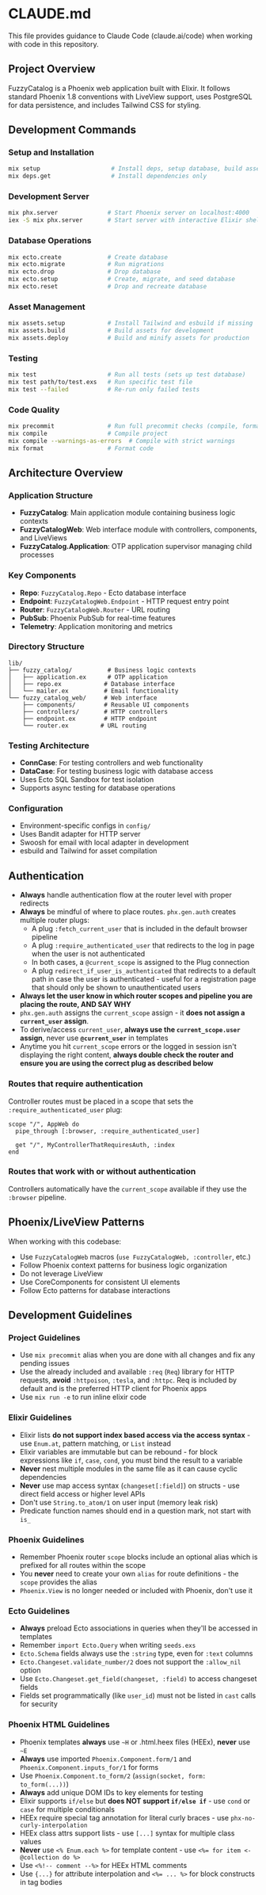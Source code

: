 # CLAUDE.md

This file provides guidance to Claude Code (claude.ai/code) when working with code in this repository.

## Project Overview

FuzzyCatalog is a Phoenix web application built with Elixir. It follows standard Phoenix 1.8 conventions with LiveView support, uses PostgreSQL for data persistence, and includes Tailwind CSS for styling.

## Development Commands

### Setup and Installation
```bash
mix setup                    # Install deps, setup database, build assets
mix deps.get                 # Install dependencies only
```

### Development Server
```bash
mix phx.server              # Start Phoenix server on localhost:4000
iex -S mix phx.server       # Start server with interactive Elixir shell
```

### Database Operations
```bash
mix ecto.create             # Create database
mix ecto.migrate            # Run migrations
mix ecto.drop               # Drop database
mix ecto.setup              # Create, migrate, and seed database
mix ecto.reset              # Drop and recreate database
```

### Asset Management
```bash
mix assets.setup            # Install Tailwind and esbuild if missing
mix assets.build            # Build assets for development
mix assets.deploy           # Build and minify assets for production
```

### Testing
```bash
mix test                    # Run all tests (sets up test database)
mix test path/to/test.exs   # Run specific test file
mix test --failed           # Re-run only failed tests
```

### Code Quality
```bash
mix precommit               # Run full precommit checks (compile, format, test)
mix compile                 # Compile project
mix compile --warnings-as-errors  # Compile with strict warnings
mix format                  # Format code
```

## Architecture Overview

### Application Structure
- **FuzzyCatalog**: Main application module containing business logic contexts
- **FuzzyCatalogWeb**: Web interface module with controllers, components, and LiveViews
- **FuzzyCatalog.Application**: OTP application supervisor managing child processes

### Key Components
- **Repo**: `FuzzyCatalog.Repo` - Ecto database interface
- **Endpoint**: `FuzzyCatalogWeb.Endpoint` - HTTP request entry point
- **Router**: `FuzzyCatalogWeb.Router` - URL routing
- **PubSub**: Phoenix PubSub for real-time features
- **Telemetry**: Application monitoring and metrics

### Directory Structure
```
lib/
├── fuzzy_catalog/          # Business logic contexts
│   ├── application.ex      # OTP application
│   ├── repo.ex            # Database interface
│   └── mailer.ex          # Email functionality
└── fuzzy_catalog_web/     # Web interface
    ├── components/        # Reusable UI components
    ├── controllers/       # HTTP controllers
    ├── endpoint.ex        # HTTP endpoint
    └── router.ex         # URL routing
```

### Testing Architecture
- **ConnCase**: For testing controllers and web functionality
- **DataCase**: For testing business logic with database access
- Uses Ecto SQL Sandbox for test isolation
- Supports async testing for database operations

### Configuration
- Environment-specific configs in `config/`
- Uses Bandit adapter for HTTP server
- Swoosh for email with local adapter in development
- esbuild and Tailwind for asset compilation

## Authentication

- **Always** handle authentication flow at the router level with proper redirects
- **Always** be mindful of where to place routes. `phx.gen.auth` creates multiple router plugs:
  - A plug `:fetch_current_user` that is included in the default browser pipeline
  - A plug `:require_authenticated_user` that redirects to the log in page when the user is not authenticated
  - In both cases, a `@current_scope` is assigned to the Plug connection
  - A plug `redirect_if_user_is_authenticated` that redirects to a default path in case the user is authenticated - useful for a registration page that should only be shown to unauthenticated users
- **Always let the user know in which router scopes and pipeline you are placing the route, AND SAY WHY**
- `phx.gen.auth` assigns the `current_scope` assign - it **does not assign a `current_user` assign**.
- To derive/access `current_user`, **always use the `current_scope.user` assign**, never use **`@current_user`** in templates
- Anytime you hit `current_scope` errors or the logged in session isn't displaying the right content, **always double check the router and ensure you are using the correct plug as described below**

### Routes that require authentication

Controller routes must be placed in a scope that sets the `:require_authenticated_user` plug:

    scope "/", AppWeb do
      pipe_through [:browser, :require_authenticated_user]

      get "/", MyControllerThatRequiresAuth, :index
    end

### Routes that work with or without authentication

Controllers automatically have the `current_scope` available if they use the `:browser` pipeline.

## Phoenix/LiveView Patterns

When working with this codebase:
- Use `FuzzyCatalogWeb` macros (`use FuzzyCatalogWeb, :controller`, etc.)
- Follow Phoenix context patterns for business logic organization
- Do not leverage LiveView
- Use CoreComponents for consistent UI elements
- Follow Ecto patterns for database interactions

## Development Guidelines

### Project Guidelines
- Use `mix precommit` alias when you are done with all changes and fix any pending issues
- Use the already included and available `:req` (`Req`) library for HTTP requests, **avoid** `:httpoison`, `:tesla`, and `:httpc`. Req is included by default and is the preferred HTTP client for Phoenix apps
- Use `mix run -e` to run inline elixir code

### Elixir Guidelines
- Elixir lists **do not support index based access via the access syntax** - use `Enum.at`, pattern matching, or `List` instead
- Elixir variables are immutable but can be rebound - for block expressions like `if`, `case`, `cond`, you must bind the result to a variable
- **Never** nest multiple modules in the same file as it can cause cyclic dependencies
- **Never** use map access syntax (`changeset[:field]`) on structs - use direct field access or higher level APIs
- Don't use `String.to_atom/1` on user input (memory leak risk)
- Predicate function names should end in a question mark, not start with `is_`

### Phoenix Guidelines
- Remember Phoenix router `scope` blocks include an optional alias which is prefixed for all routes within the scope
- You **never** need to create your own `alias` for route definitions - the `scope` provides the alias
- `Phoenix.View` is no longer needed or included with Phoenix, don't use it

### Ecto Guidelines
- **Always** preload Ecto associations in queries when they'll be accessed in templates
- Remember `import Ecto.Query` when writing `seeds.exs`
- `Ecto.Schema` fields always use the `:string` type, even for `:text` columns
- `Ecto.Changeset.validate_number/2` does not support the `:allow_nil` option
- Use `Ecto.Changeset.get_field(changeset, :field)` to access changeset fields
- Fields set programmatically (like `user_id`) must not be listed in `cast` calls for security

### Phoenix HTML Guidelines
- Phoenix templates **always** use `~H` or .html.heex files (HEEx), **never** use `~E`
- **Always** use imported `Phoenix.Component.form/1` and `Phoenix.Component.inputs_for/1` for forms
- Use `Phoenix.Component.to_form/2` (`assign(socket, form: to_form(...))`)
- **Always** add unique DOM IDs to key elements for testing
- Elixir supports `if/else` but **does NOT support `if/else if`** - use `cond` or `case` for multiple conditionals
- HEEx require special tag annotation for literal curly braces - use `phx-no-curly-interpolation`
- HEEx class attrs support lists - use `[...]` syntax for multiple class values
- **Never** use `<% Enum.each %>` for template content - use `<%= for item <- @collection do %>`
- Use `<%!-- comment --%>` for HEEx HTML comments
- Use `{...}` for attribute interpolation and `<%= ... %>` for block constructs in tag bodies

